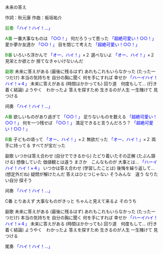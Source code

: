 未来の答え

作詞：秋元康
作曲：板垣祐介

<font color=green>前奏</font>
<font color=blue>「ハイ！ハイ！…」</font> 

<font color=green>A番</font>
一番大事なものは <font color=blue>「○○！」</font> 
何だろうって思った <font color=blue>「超絶可愛い！○○！」</font> 
愛か夢か友達か <font color=blue>「○○！」</font> 
目を閉じて考えた <font color=blue>「超絶可愛い！○○！」</font> 

<font color=green>B番</font>
いろいろ浮かんで <font color=blue>「オー、ハイ！」</font>×２ 
選べないよ <font color=blue>「オー、ハイ！」</font>×２ 
見栄とか欲とか
捨てなきゃいけないんだ

<font color=green>副歌</font>
未来に答えがある
(最後に残るはず)
あれもこれもいらなかった
(たった一つだけ)
本当の気持ちを
自分の胸に聞く
何を手にすれば
幸せか <font color=blue>「ハーイハイ！ハイ！×４」</font> 
未来に答えがある
(時間はかかっても)
回り道　何度もして…
(行き着く結論)
ようやく　わかったよ
答えを探すため
生きるのが人生
一生賭けて
見つける

间奏 
<font color=blue>「ハイ！ハイ！…」</font> 

<font color=green>A番</font>
欲しいものがあり過ぎて <font color=blue>「○○！」</font> 
足りないものを数える <font color=blue>「超絶可愛い！○○！」</font> 
何を一つ残せば <font color=blue>「○○！」</font> 
満足できると言うんだろう？ <font color=blue>「超絶可愛い！○○！」</font> 

<font color=green>B番</font>
子どもの頃って <font color=blue>「オー、ハイ！」</font>×２ 
無欲だった <font color=blue>「オー、ハイ！」</font>×２ 
両手に持ってる
すべてが宝だった

副歌 
いつかは答え合わせ
(自分でできるから)
たどり着いたその正解
(たぶん頷ける)
想像していた
価値観とは違う
まさか　こんなものが
大事とは… <font color=blue>「ハーイハイ！ハイ！×４」</font> 
いつかは答え合わせ
(学習したことは)
後悔を繰り返して…
(想定外だね)
疑問が解けたんだ
答えはひとつじゃない
そうみんな　違う
なりたい自分
探そう

间奏 
<font color=blue>「ハイ！ハイ！…」</font> 

C番 
とりあえず
大事なものがきっと
ちゃんと見えて来るよ
そのうち

副歌 
未来に答えがある
(最後に残るはず)
あれもこれもいらなかった
(たった一つだけ)
本当の気持ちを
自分の胸に聞く
何を手にすれば
幸せか <font color=blue>「ハーイハイ！ハイ！×４」</font> 
未来に答えがある
(時間はかかっても)
回り道　何度もして…
(行き着く結論)
ようやく　わかったよ
答えを探すため
生きるのが人生
一生賭けて
見つける

尾奏 
<font color=blue>「ハイ！ハイ！…」</font> 
